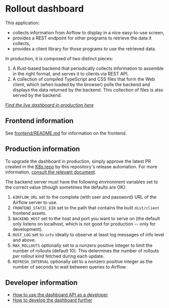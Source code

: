 # Rollout dashboard

This application:

* collects information from Airflow to display in a nice easy-to-use screen,
* provides a REST endpoint for other programs to retrieve the data it collects,
* provides a client library for those programs to use the retrieved data.

In production, it is composed of two distinct pieces:

1. A Rust-based backend that periodically collects information to
   assemble in the right format, and serves it to clients via REST API.
2. A collection of compiled TypeScript and CSS files that form the
   Web client, which (when loaded by the browser) polls the backend
   and displays the data returned by the backend.  This collection of
   files is also served by the backend.

*[Find the live dashboard in production here](https://rollout-dashboard.ch1-rel1.dfinity.network/)*

## Frontend information

See [frontend/README.md](frontend/README.md) for information on the frontend.

## Production information

To upgrade the dashboard in production, simply approve the latest
PR created in the [K8s repo](https://github.com/dfinity-ops/k8s/pulls)
by this repository's release automation.  For more information,
[consult the relevant document](https://dfinity-ops.github.io/k8s/#/bases/apps/rollout-dashboard/).

The backend server must have the following environment variables
set to the correct value (though sometimes the defaults are OK):

1. `AIRFLOW_URL` set to the complete (with user and password)
   URL of the Airflow server to use.
2. `FRONTEND_STATIC_DIR` set to the path that contains the built
   `dist/client` frontend assets.
3. `BACKEND_HOST` set to the host and port you want to serve on
   (the default only listens on localhost, which is not good for
   production -- only for development).
4. `RUST_LOG` set to `info` ideally to observe at least log
   messages of info level and above.
5. `MAX_ROLLOUTS` optionally set to a nonzero positive integer
   to limit the number of rollouts (default 10).  This determines
   the number of rollouts *per rollout kind* fetched during each
   update.
6. `REFRESH_INTERVAL` optionally set to a nonzero positive integer
   as the number of seconds to wait between queries to Airflow.

## Developer information

* [How to use the dashboard API as a developer](doc/api.md)
* [How to develop the dashboard further](doc/dev.md)
